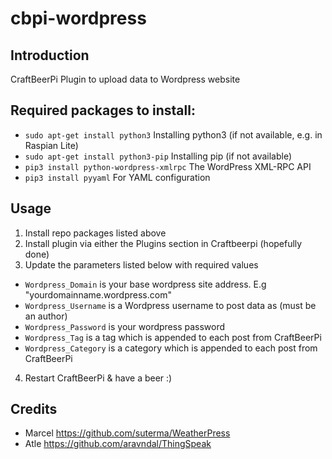 # cbpi-wordpress
## Introduction
CraftBeerPi Plugin to upload data to Wordpress website

## Required packages to install:
- `sudo apt-get install python3` Installing python3 (if not available, e.g. in Raspian Lite)
- `sudo apt-get install python3-pip` Installing pip (if not available)
- `pip3 install python-wordpress-xmlrpc` The WordPress XML-RPC API
- `pip3 install pyyaml` For YAML configuration

## Usage
1. Install repo packages listed above
2. Install plugin via either the Plugins section in Craftbeerpi (hopefully done)
3. Update the parameters listed below with required values
- `Wordpress_Domain` is your base wordpress site address. E.g "yourdomainname.wordpress.com"
- `Wordpress_Username` is a Wordpress username to post data as  (must be an author)
- `Wordpress_Password` is your wordpress password
- `Wordpress_Tag` is a tag which is appended to each post from CraftBeerPi
- `Wordpress_Category` is a category which is appended to each post from CraftBeerPi
4. Restart CraftBeerPi & have a beer :)

## Credits
- Marcel https://github.com/suterma/WeatherPress
- Atle https://github.com/aravndal/ThingSpeak
